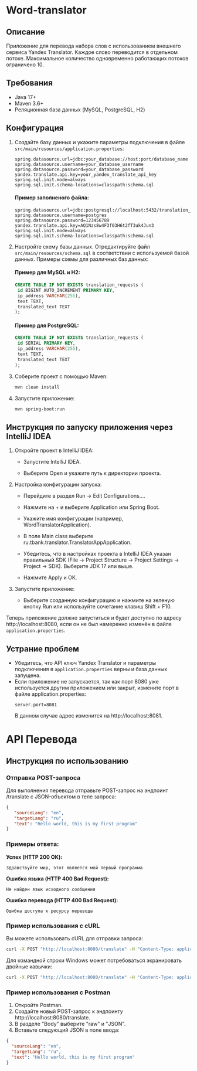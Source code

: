 # Word-translator

## Описание

Приложение для перевода набора слов с использованием внешнего сервиса Yandex Translator. Каждое слово переводится в
отдельном потоке. Максимальное количество одновременно работающих потоков ограничено 10.

## Требования

- Java 17+
- Maven 3.6+
- Реляционная база данных (MySQL, PostgreSQL, H2)

## Конфигурация


1. Создайте базу данных и укажите параметры подключения в файле `src/main/resources/application.properties`:

    ```properties
    spring.datasource.url=jdbc:your_database://host:port/database_name
    spring.datasource.username=your_database_username
    spring.datasource.password=your_database_password
    yandex.translate.api.key=your_yandex_translate_api_key
    spring.sql.init.mode=always
    spring.sql.init.schema-locations=classpath:schema.sql
    ```
   #### Пример заполненого файла:
   ```properties
   spring.datasource.url=jdbc:postgresql://localhost:5432/translation_db
   spring.datasource.username=postgres
   spring.datasource.password=123456789
   yandex.translate.api.key=AQ1Nzs8w4F3f03H6t2fT3uk4Jun3
   spring.sql.init.mode=always
   spring.sql.init.schema-locations=classpath:schema.sql
   ```

2. Настройте схему базы данных. Отредактируйте файл `src/main/resources/schema.sql` в соответствии с используемой базой данных. Примеры схемы для различных баз данных:
   #### Пример для MySQL и H2:
   ```sql
   CREATE TABLE IF NOT EXISTS translation_requests (
    id BIGINT AUTO_INCREMENT PRIMARY KEY,
    ip_address VARCHAR(255),
    text TEXT,
    translated_text TEXT
   );
   ```
   #### Пример для PostgreSQL:
   ```sql
   CREATE TABLE IF NOT EXISTS translation_requests (
    id SERIAL PRIMARY KEY,
    ip_address VARCHAR(255),
    text TEXT,
    translated_text TEXT
   );
   ```
3. Соберите проект с помощью Maven:

    ```bash
    mvn clean install
    ```

4. Запустите приложение:

    ```bash
    mvn spring-boot:run
    ```
    
## Инструкция по запуску приложения через IntelliJ IDEA
   1. Откройте проект в IntelliJ IDEA:
      - Запустите IntelliJ IDEA.

      - Выберите Open и укажите путь к директории проекта.
      

   2. Настройка конфигурации запуска:

      - Перейдите в раздел Run -> Edit Configurations....

      - Нажмите на + и выберите Application или Spring Boot.

      - Укажите имя конфигурации (например, WordTranslatorApplication).

      - В поле Main class выберите ru.tbank.translator.TranslatorAppApplication.

      - Убедитесь, что в настройках проекта в IntelliJ IDEA указан правильный SDK (File -> Project Structure -> Project Settings -> Project -> SDK). Выберите JDK 17 или выше.

      - Нажмите Apply и OK.
      

   3. Запустите приложение:
      - Выберите созданную конфигурацию и нажмите на зеленую кнопку Run или используйте сочетание клавиш Shift + F10.
     
   Теперь приложение должно запуститься и будет доступно по адресу http://localhost:8080, если он не был намеренно изменён в файле `application.properties`.

## Устрание проблем
- Убедитесь, что API ключ Yandex Translator и параметры подключения в `application.properties` верны и база данных запущена.
- Если приложение не запускается, так как порт 8080 уже используется другим приложением или закрыт, измените порт в файле application.properties: 
    ```properties
    server.port=8081
    ```
    В данном случае адрес изменится на http://localhost:8081.

# API Перевода

## Инструкция по использованию

### Отправка POST-запроса

Для выполнения перевода отправьте POST-запрос на эндпоинт /translate с JSON-объектом в теле запроса:
```json
{
   "sourceLang": "en",
   "targetLang": "ru",
   "text": "Hello world, this is my first program"
}
```

### Примеры ответа:

**Успех (HTTP 200 OK):**

```text
Здравствуйте мир, этот является мой первый программа
```

**Ошибка языка (HTTP 400 Bad Request):**

```text
Не найден язык исходного сообщения
```

**Ошибка перевода (HTTP 400 Bad Request):**

```text
Ошибка доступа к ресурсу перевода
```

### Пример использования с cURL

Вы можете использовать cURL для отправки запроса:

```bash
curl -X POST "http://localhost:8080/translate" -H "Content-Type: application/json" -d '{"sourceLang": "en","targetLang": "ru","text": "Hello world, this is my first program"}'
```

Для командной строки Windows может потребоваться экранировать двойные кавычки:

```bash
curl -X POST "http://localhost:8080/translate" -H "Content-Type: application/json" -d "{\"sourceLang\": \"en\",\"targetLang\": \"ru\",\"text\": \"Hello world, this is my first program\"}"
```

### Пример использования с Postman

1. Откройте Postman.
2. Создайте новый POST-запрос к эндпоинту http://localhost:8080/translate.
3. В разделе "Body" выберите "raw" и "JSON".
4. Вставьте следующий JSON в поле ввода:

```json
{
  "sourceLang": "en",
  "targetLang": "ru",
  "text": "Hello world, this is my first program"
}
```


